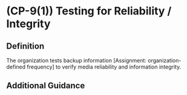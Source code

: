 
# (CP-9(1)) Testing for Reliability / Integrity

## Definition

The organization tests backup information [Assignment: organization-defined frequency] to verify media reliability and information integrity.

## Additional Guidance


